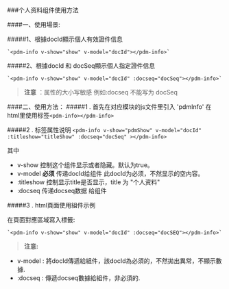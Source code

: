 ###个人资料组件使用方法

####一、使用場景:

#####1、根據docId顯示個人有效證件信息

    `<pdm-info v-show="show" v-model="docId"></pdm-info>`

#####2、根據docId 和 docSeq顯示個人指定證件信息

    `<pdm-info v-show="show" v-model="docId" :docseq="docSeq"></pdm-info>`

> **注意** ：属性的大小写敏感  例如:docseq  不能写为 docSeq

####二、使用方法：
#####1 . 首先在对应模块的js文件里引入 'pdmInfo'
        在html里使用标签`<pdm-info></pdm-info>`

#####2 . 标签属性说明
    `<pdm-info v-show="pdmShow" v-model="docId" :titleshow="titleShow" :docseq="docSeq" ></pdm-info>`
   
其中
- v-show 控制这个组件显示或者隐藏。默认为true。
- v-model **必须** 传递docId给组件 此docId为必须，不然显示的空内容。
- :titleshow  控制显示title是否显示，title 为 "个人资料" 
- :docseq  传递docseq数据 给组件

#####3 . html頁面使用組件示例

在頁面對應區域寫入<pdm-info></pdm-info>標籤:

    `<pdm-info v-show="show" v-model="docId" :docseq="docSEQ"></pdm-info>`
    
> **注意:**
- v-model : 將docId傳遞給組件，該docId為必須的，不然拋出異常，不顯示數據.
- :docseq : 傳遞docseq數據給組件，非必須的.
    


  